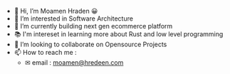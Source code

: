 - 👋 Hi, I’m Moamen Hraden 😀
- 👀 I’m interested in Software Architecture
- 🌱 I’m currently building next gen ecommerce platform
- 📚 I'm intereset in learning more about Rust and low level programming
- 💞️ I’m looking to collaborate on Opensource Projects
- 📫 How to reach me : 
  - ✉ email : moamen@hredeen.com
